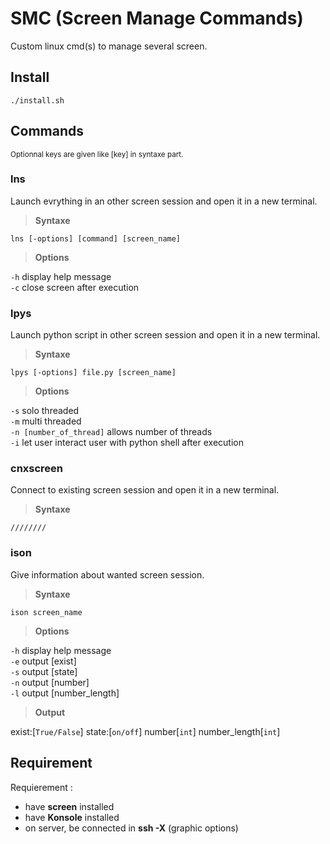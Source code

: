 # SMC (Screen Manage Commands)
Custom linux cmd(s) to manage several screen.

## Install

```
./install.sh
```

## Commands

<sup>
Optionnal keys are given like [key] in syntaxe part.
</sup>

### lns
Launch evrything in an other screen session and open it in a new terminal.

> **Syntaxe**<br/>

```
lns [-options] [command] [screen_name]
```

> **Options**<br/>

```-h```      display help message<br/>
```-c```      close screen after execution<br/>

### lpys
Launch python script in other screen session and open it in a new terminal.

> **Syntaxe**<br/>

```
lpys [-options] file.py [screen_name]
```

> **Options**<br/>

```-s```      solo threaded<br/>
```-m```      multi threaded<br/>
```-n [number_of_thread]``` allows number of threads<br/>
```-i```      let user interact user with python shell after execution<br/>
        
### cnxscreen
Connect to existing screen session and open it in a new terminal.

> **Syntaxe**<br/>

```
//////// 
```

### ison
Give information about wanted screen session.

> **Syntaxe**<br/>

```
ison screen_name
```

> **Options**<br/>

```-h```        display help message<br/>
```-e```        output [exist]<br/>
```-s```        output [state]<br/>
```-n```        output [number]<br/>
```-l```        output [number_length]<br/>

> **Output**<br/>

exist:[```True/False```] state:[```on/off```] number[```int```] number_length[```int```]

## Requirement

Requierement :
- have **screen** installed
- have **Konsole** installed
- on server, be connected in **ssh -X** (graphic options)

